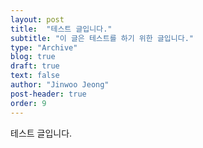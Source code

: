 ```yaml
---
layout: post
title:  "테스트 글입니다."
subtitle: "이 글은 테스트를 하기 위한 글입니다."
type: "Archive"
blog: true
draft: true
text: false
author: "Jinwoo Jeong"
post-header: true
order: 9
---
```




테스트 글입니다.